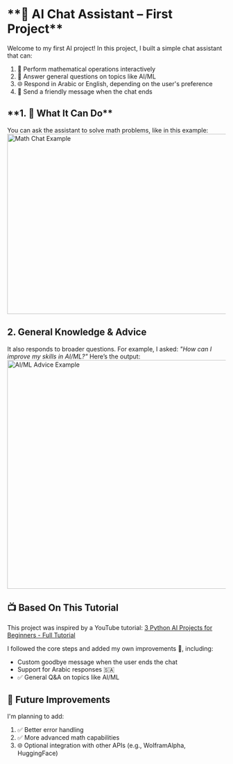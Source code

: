 <h1>**🤖 AI Chat Assistant – First Project**</h1>
<p>Welcome to my first AI project! In this project, I built a simple chat assistant that can:</p>
<ol>
  <li>🧮 Perform mathematical operations interactively</li>
  <li>💬 Answer general questions on topics like AI/ML</li>
  <li>🌐 Respond in Arabic or English, depending on the user's preference</li>
  <li>🎯 Send a friendly message when the chat ends</li>
</ol>
<h2>**1. 🧠 What It Can Do**</h2>
You can ask the assistant to solve math problems, like in this example:
<img width="1103" height="415" alt="Math Chat Example" src="https://github.com/user-attachments/assets/dfbe943f-a21a-4bcc-8616-0cbbef348d77" />
<h2>2. General Knowledge & Advice</h2>
It also responds to broader questions. For example, I asked:
<em>"How can I improve my skills in AI/ML?"</em>
Here’s the output:
<img width="1618" height="527" alt="AI/ML Advice Example" src="https://github.com/user-attachments/assets/86c7938e-ff1e-4b0e-b8d1-749dfb63e10c" />
<h2>📺 Based On This Tutorial</h2>
This project was inspired by a YouTube tutorial:
<a href="https://youtu.be/XZdY15sHUa8?si=dF0lFcGH81BeyQwB">3 Python AI Projects for Beginners - Full Tutorial</a>
<p>I followed the core steps and added my own improvements 🫡, including:</p>
<ul>
  <li>Custom goodbye message when the user ends the chat</li>
  <li>Support for Arabic responses 🇸🇦</li>
  <li>✅ General Q&A on topics like AI/ML</li>
</ul>
<h2>🚀 Future Improvements</h2>
<p>I'm planning to add:</p>
<ol>
  <li>✅ Better error handling</li>
  <li>✅ More advanced math capabilities</li>
  <li>🌐 Optional integration with other APIs (e.g., WolframAlpha, HuggingFace)</li>
</ol>

